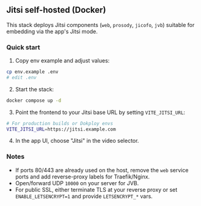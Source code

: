 ## Jitsi self-hosted (Docker)

This stack deploys Jitsi components (`web`, `prosody`, `jicofo`, `jvb`) suitable for embedding via the app's Jitsi mode.

### Quick start

1. Copy env example and adjust values:

```bash
cp env.example .env
# edit .env
```

2. Start the stack:

```bash
docker compose up -d
```

3. Point the frontend to your Jitsi base URL by setting `VITE_JITSI_URL`:

```bash
# For production builds or Dokploy envs
VITE_JITSI_URL=https://jitsi.example.com
```

4. In the app UI, choose "Jitsi" in the video selector.

### Notes

- If ports 80/443 are already used on the host, remove the `web` service ports and add reverse-proxy labels for Traefik/Nginx.
- Open/forward UDP `10000` on your server for JVB.
- For public SSL, either terminate TLS at your reverse proxy or set `ENABLE_LETSENCRYPT=1` and provide `LETSENCRYPT_*` vars.
